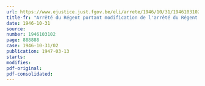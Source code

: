 ```yaml
---
url: https://www.ejustice.just.fgov.be/eli/arrete/1946/10/31/1946103102/justel
title-fr: "Arrêté du Régent portant modification de l'arrêté du Régent du 22 juillet 1946, relatif à la fixation du cadre organique et des barèmes du personnel du Ministère des travaux publics"
date: 1946-10-31
source:
number: 1946103102
page: 888888
case: 1946-10-31/02
publication: 1947-03-13
starts:
modifies:
pdf-original:
pdf-consolidated:
---
```


